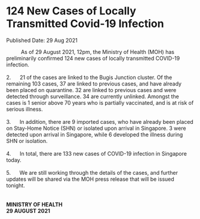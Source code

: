 <html>
    <meta http-equiv="Content-Type" content="text/html; charset=utf-8"/>
    <meta charset="utf-8"/>
    <title>124 New Cases of Locally Transmitted Covid-19 Infection</title>
    <body><h1>124 New Cases of Locally Transmitted Covid-19 Infection</h1>
    <p>Published Date: 29 Aug 2021</p> &nbsp; &nbsp; &nbsp; &nbsp; &nbsp; As of 29 August 2021, 12pm, the Ministry of Health (MOH) has preliminarily confirmed 124 new cases of locally transmitted COVID-19 infection.&nbsp;<br><br>2.&nbsp; &nbsp; &nbsp; 21 of the cases are linked to the Bugis Junction cluster. Of the remaining 103 cases, 37 are linked to previous cases, and have already been placed on quarantine. 32 are linked to previous cases and were detected through surveillance. 34 are currently unlinked. Amongst the cases is 1 senior above 70 years who is partially vaccinated, and is at risk of serious illness.<br><br>3.&nbsp; &nbsp; &nbsp; In addition, there are 9 imported cases, who have already been placed on Stay-Home Notice (SHN) or isolated upon arrival in Singapore. 3 were detected upon arrival in Singapore, while 6 developed the illness during SHN or isolation.&nbsp;<br><br>4.&nbsp; &nbsp; &nbsp; In total, there are 133 new cases of COVID-19 infection in Singapore today.<br><br>5.&nbsp; &nbsp; &nbsp; We are still working through the details of the cases, and further updates will be shared via the MOH press release that will be issued tonight.&nbsp;<br><br><br><strong>MINISTRY OF HEALTH<br>29 AUGUST 2021<br></strong><div><br></div></body>
</html>